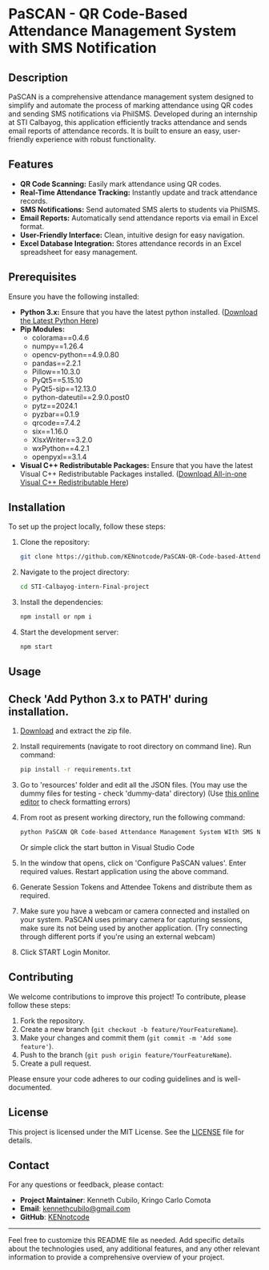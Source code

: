 # PaSCAN - QR Code-Based Attendance Management System with SMS Notification

## Description

PaSCAN is a comprehensive attendance management system designed to simplify and automate the process of marking attendance using QR codes and sending SMS notifications via PhilSMS. Developed during an internship at STI Calbayog, this application efficiently tracks attendance and sends email reports of attendance records. It is built to ensure an easy, user-friendly experience with robust functionality.

## Features

- **QR Code Scanning:** Easily mark attendance using QR codes.
- **Real-Time Attendance Tracking:** Instantly update and track attendance records.
- **SMS Notifications:** Send automated SMS alerts to students via PhilSMS.
- **Email Reports:** Automatically send attendance reports via email in Excel format.
- **User-Friendly Interface:** Clean, intuitive design for easy navigation.
- **Excel Database Integration:** Stores attendance records in an Excel spreadsheet for easy management.

## Prerequisites
Ensure you have the following installed:
- **Python 3.x:** Ensure that you have the latest python installed.   (<a href="https://www.python.org/downloads/">Download the Latest Python Here</a>)
- **Pip Modules:**
  - colorama==0.4.6
  - numpy==1.26.4
  - opencv-python==4.9.0.80
  - pandas==2.2.1
  - Pillow==10.3.0
  - PyQt5==5.15.10
  - PyQt5-sip==12.13.0
  - python-dateutil==2.9.0.post0
  - pytz==2024.1
  - pyzbar==0.1.9
  - qrcode==7.4.2
  - six==1.16.0
  - XlsxWriter==3.2.0
  - wxPython==4.2.1
  - openpyxl==3.1.4
- **Visual C++ Redistributable Packages:** Ensure that you have the latest Visual C++ Redistributable Packages installed.   (<a href="https://www.techpowerup.com/download/visual-c-redistributable-runtime-package-all-in-one/">Download All-in-one Visual C++ Redistributable Here</a>)


## Installation

To set up the project locally, follow these steps:

1. Clone the repository:

    ```bash
    git clone https://github.com/KENnotcode/PaSCAN-QR-Code-based-Attendance-Management-System-With-SMS-Notification.git
    ```

2. Navigate to the project directory:

    ```bash
    cd STI-Calbayog-intern-Final-project
    ```

3. Install the dependencies:

    ```bash
    npm install or npm i
    ```

4. Start the development server:

    ```bash
    npm start
    ```

## Usage
## Check 'Add Python 3.x to PATH' during installation.
1. <a href="https://github.com/KENnotcode/PaSCAN-QR-Code-based-Attendance-Management-System-With-SMS-Notification/archive/master.zip">Download</a> and extract the zip file.

2. Install requirements (navigate to root directory on command line). Run command:

   ```bash
   pip install -r requirements.txt
   ```
3. Go to 'resources' folder and edit all the JSON files. (You may use the dummy files for testing - check 'dummy-data' directory) (Use <a href="http://jsoneditoronline.org/">this online editor</a> to check formatting errors)

4. From root as present working directory, run the following command:

   ```python
   python PaSCAN QR Code-based Attendance Management System WIth SMS Notification.py
   ```
    Or simple click the start button in Visual Studio Code

5. In the window that opens, click on 'Configure PaSCAN values'. Enter required values. Restart application using the above command.

6. Generate Session Tokens and Attendee Tokens and distribute them as required.

7. Make sure you have a webcam or camera connected and installed on your system. PaSCAN uses primary camera for capturing sessions, make sure its not being used by another application. (Try connecting through different ports if you're using an external webcam)

8. Click START Login Monitor.

## Contributing

We welcome contributions to improve this project! To contribute, please follow these steps:

1. Fork the repository.
2. Create a new branch (`git checkout -b feature/YourFeatureName`).
3. Make your changes and commit them (`git commit -m 'Add some feature'`).
4. Push to the branch (`git push origin feature/YourFeatureName`).
5. Create a pull request.

Please ensure your code adheres to our coding guidelines and is well-documented.

## License

This project is licensed under the MIT License. See the [LICENSE](LICENSE) file for details.

## Contact

For any questions or feedback, please contact:

- **Project Maintainer**: Kenneth Cubilo, Kringo Carlo Comota
- **Email**: kennethcubilo@gmail.com
- **GitHub**: [KENnotcode](https://github.com/KENnotcode)

---

Feel free to customize this README file as needed. Add specific details about the technologies used, any additional features, and any other relevant information to provide a comprehensive overview of your project.
